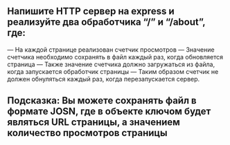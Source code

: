 ## Напишите HTTP сервер на express и реализуйте два обработчика “/” и “/about”, где:

— На каждой странице реализован счетчик просмотров — Значение счетчика необходимо сохранять в файл каждый раз, когда обновляется страница — Также значение счетчика должно загружаться из файла, когда запускается обработчик страницы — Таким образом счетчик не должен обнуляться каждый раз, когда перезапускается сервер.

## Подсказка: Вы можете сохранять файл в формате JOSN, где в объекте ключом будет являться URL страницы, а значением количество просмотров страницы
